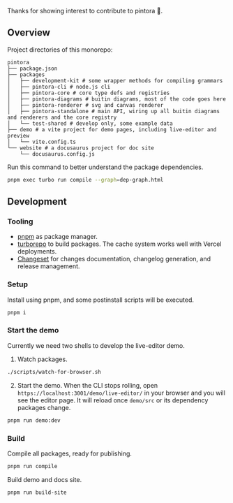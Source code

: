 Thanks for showing interest to contribute to pintora 💓.

## Overview

Project directories of this monorepo:

```text
pintora
├── package.json
├── packages
│   ├── development-kit # some wrapper methods for compiling grammars
│   ├── pintora-cli # node.js cli
│   ├── pintora-core # core type defs and registries
│   ├── pintora-diagrams # buitin diagrams, most of the code goes here
│   ├── pintora-renderer # svg and canvas renderer
│   ├── pintora-standalone # main API, wiring up all buitin diagrams and renderers and the core registry
│   └── test-shared # develop only, some example data
├── demo # a vite project for demo pages, including live-editor and preview
│   └── vite.config.ts
└── website # a docusaurus project for doc site
    └── docusaurus.config.js
```

Run this command to better understand the package dependencies.

```sh
pnpm exec turbo run compile --graph=dep-graph.html
```

## Development

### Tooling

- [pnpm](https://pnpm.io/) as package manager.
- [turborepo](https://turborepo.org/) to build packages. The cache system works well with Vercel deployments.
- [Changeset](https://github.com/atlassian/changesets) for changes documentation, changelog generation, and release management.


### Setup

Install using pnpm, and some postinstall scripts will be executed.

```sh
pnpm i
```

### Start the demo

Currently we need two shells to develop the live-editor demo.

1. Watch packages.

```sh
./scripts/watch-for-browser.sh
```

2. Start the demo. When the CLI stops rolling, open `https://localhost:3001/demo/live-editor/` in
   your browser and you will see the editor page. It will reload once `demo/src` or its dependency packages change.

```sh
pnpm run demo:dev
```

### Build

Compile all packages, ready for publishing.

```sh
pnpm run compile
```

Build demo and docs site.

```sh
pnpm run build-site
```
